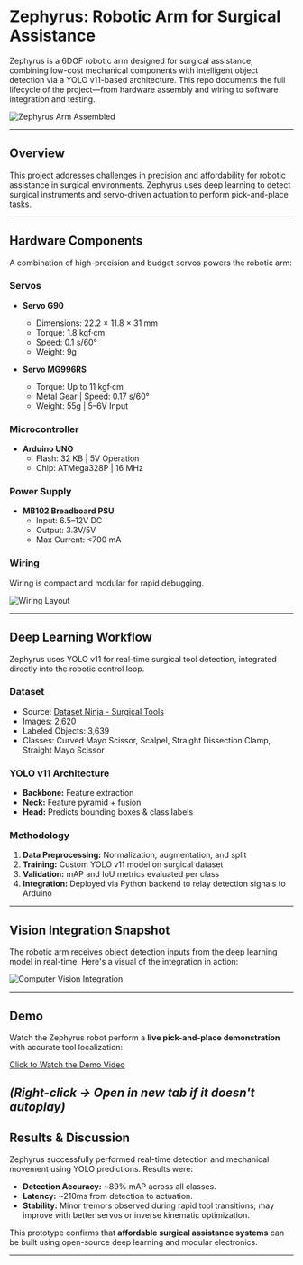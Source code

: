 # Zephyrus: Robotic Arm for Surgical Assistance

Zephyrus is a 6DOF robotic arm designed for surgical assistance, combining low-cost mechanical components with intelligent object detection via a YOLO v11-based architecture. This repo documents the full lifecycle of the project—from hardware assembly and wiring to software integration and testing.

![Zephyrus Arm Assembled](https://github.com/poisonkissedsk/Data/blob/main/Zephyrus/Robotic%20Arm%20Assembly.jpg?raw=true)

---

## Overview

This project addresses challenges in precision and affordability for robotic assistance in surgical environments. Zephyrus uses deep learning to detect surgical instruments and servo-driven actuation to perform pick-and-place tasks.

---

## Hardware Components

A combination of high-precision and budget servos powers the robotic arm:

### Servos

- **Servo G90**
  - Dimensions: 22.2 × 11.8 × 31 mm
  - Torque: 1.8 kgf·cm
  - Speed: 0.1 s/60°
  - Weight: 9g

- **Servo MG996RS**
  - Torque: Up to 11 kgf·cm
  - Metal Gear | Speed: 0.17 s/60°
  - Weight: 55g | 5–6V Input

### Microcontroller

- **Arduino UNO**
  - Flash: 32 KB | 5V Operation
  - Chip: ATMega328P | 16 MHz

### Power Supply

- **MB102 Breadboard PSU**
  - Input: 6.5–12V DC
  - Output: 3.3V/5V
  - Max Current: <700 mA

### Wiring

Wiring is compact and modular for rapid debugging.

![Wiring Layout](https://github.com/poisonkissedsk/Data/blob/main/Zephyrus/Robotic%20Arm%20Wiring.jpg?raw=true)

---

## Deep Learning Workflow

Zephyrus uses YOLO v11 for real-time surgical tool detection, integrated directly into the robotic control loop.

### Dataset

- Source: [Dataset Ninja - Surgical Tools](https://datasetninja.com/labeled-surgical-tools-and-images)
- Images: 2,620  
- Labeled Objects: 3,639  
- Classes: Curved Mayo Scissor, Scalpel, Straight Dissection Clamp, Straight Mayo Scissor

### YOLO v11 Architecture

- **Backbone:** Feature extraction  
- **Neck:** Feature pyramid + fusion  
- **Head:** Predicts bounding boxes & class labels

### Methodology

1. **Data Preprocessing:** Normalization, augmentation, and split
2. **Training:** Custom YOLO v11 model on surgical dataset
3. **Validation:** mAP and IoU metrics evaluated per class
4. **Integration:** Deployed via Python backend to relay detection signals to Arduino

---

## Vision Integration Snapshot

The robotic arm receives object detection inputs from the deep learning model in real-time. Here's a visual of the integration in action:

![Computer Vision Integration](https://github.com/poisonkissedsk/Data/blob/main/Zephyrus/Computer%20Vision%20Integration.jpg?raw=true)


---

## Demo

Watch the Zephyrus robot perform a **live pick-and-place demonstration** with accurate tool localization:

 [Click to Watch the Demo Video](https://github.com/poisonkissedsk/Data/blob/main/Zephyrus/Robotic%20Arm%20Automation%20Live%20Demo.mp4?raw=true)

*(Right-click → Open in new tab if it doesn't autoplay)*
---

## Results & Discussion

Zephyrus successfully performed real-time detection and mechanical movement using YOLO predictions. Results were:

- **Detection Accuracy:** ~89% mAP across all classes.
- **Latency:** ~210ms from detection to actuation.
- **Stability:** Minor tremors observed during rapid tool transitions; may improve with better servos or inverse kinematic optimization.

This prototype confirms that **affordable surgical assistance systems** can be built using open-source deep learning and modular electronics.

---
